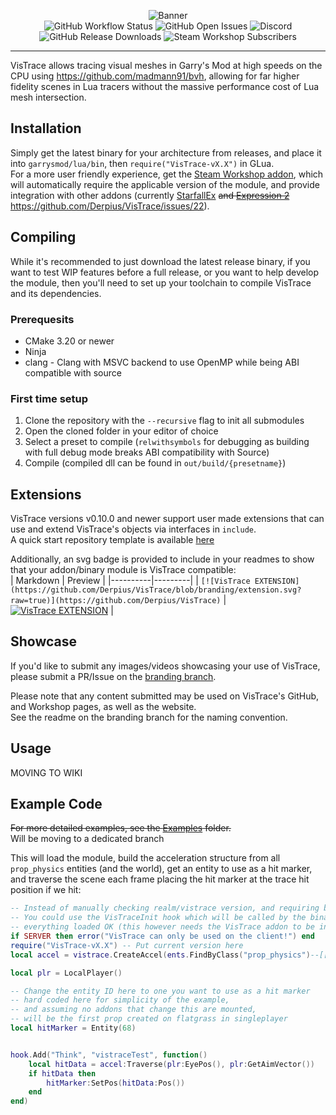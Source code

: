<p align="center">
	<a href="https://steamcommunity.com/sharedfiles/filedetails/?id=2531198548" style="text-decoration: none;">
		<img alt="Banner" src="https://github.com/Derpius/VisTrace/blob/branding/banner.png?raw=true" />
	</a><br>
	<a href="https://github.com/Derpius/VisTrace/actions/workflows/build.yml" style="text-decoration: none;">
		<img alt="GitHub Workflow Status" src="https://img.shields.io/github/workflow/status/Derpius/VisTrace/CI%20Build?logo=c%2B%2B&style=for-the-badge" />
	</a>
	<a href="https://github.com/Derpius/VisTrace/issues" style="text-decoration: none;">
		<img alt="GitHub Open Issues" src="https://img.shields.io/github/issues/Derpius/VisTrace?logo=github&style=for-the-badge" />
	</a>
	<a href="https://discord.gg/N4NxezCgFQ" style="text-decoration: none;">
		<img alt="Discord" src="https://img.shields.io/discord/1020968021289873418?color=%237289DA&label=Discord&logo=discord&logoColor=white&style=for-the-badge" />
	</a><br>
	<a href="https://github.com/Derpius/VisTrace/releases/latest" style="text-decoration: none;">
		<img alt="GitHub Release Downloads" src="https://img.shields.io/github/downloads/Derpius/VisTrace/total?logo=github&style=for-the-badge">
	</a>
	<a href="https://steamcommunity.com/sharedfiles/filedetails/?id=2531198548" style="text-decoration: none;">
		<img alt="Steam Workshop Subscribers" src="https://img.shields.io/steam/subscriptions/2531198548?label=SUBSCRIBERS&logo=steam&style=for-the-badge" />
	</a>
</p>

---

VisTrace allows tracing visual meshes in Garry's Mod at high speeds on the CPU using https://github.com/madmann91/bvh, allowing for far higher fidelity scenes in Lua tracers without the massive performance cost of Lua mesh intersection.  

## Installation
Simply get the latest binary for your architecture from releases, and place it into `garrysmod/lua/bin`, then `require("VisTrace-vX.X")` in GLua.  
For a more user friendly experience, get the [Steam Workshop addon](https://steamcommunity.com/sharedfiles/filedetails/?id=2531198548), which will automatically require the applicable version of the module, and provide integration with other addons (currently [StarfallEx](https://github.com/thegrb93/StarfallEx) ~~and [Expression 2](https://github.com/wiremod/wire)~~ https://github.com/Derpius/VisTrace/issues/22).  

## Compiling
While it's recommended to just download the latest release binary, if you want to test WIP features before a full release, or you want to help develop the module, then you'll need to set up your toolchain to compile VisTrace and its dependencies.  

### Prerequesits
* CMake 3.20 or newer
* Ninja
* clang - Clang with MSVC backend to use OpenMP while being ABI compatible with source

### First time setup
1. Clone the repository with the `--recursive` flag to init all submodules
2. Open the cloned folder in your editor of choice
3. Select a preset to compile (`relwithsymbols` for debugging as building with full debug mode breaks ABI compatibility with Source)
4. Compile (compiled dll can be found in `out/build/{presetname}`)

## Extensions
VisTrace versions v0.10.0 and newer support user made extensions that can use and extend VisTrace's objects via interfaces in `include`.  
A quick start repository template is available [here](https://github.com/Derpius/VisTraceExtension)

Additionally, an svg badge is provided to include in your readmes to show that your addon/binary module is VisTrace compatible:  
| Markdown | Preview |
|----------|---------|
| `[![VisTrace EXTENSION](https://github.com/Derpius/VisTrace/blob/branding/extension.svg?raw=true)](https://github.com/Derpius/VisTrace)` | [![VisTrace EXTENSION](https://github.com/Derpius/VisTrace/blob/branding/extension.svg?raw=true)](https://github.com/Derpius/VisTrace) |

## Showcase
If you'd like to submit any images/videos showcasing your use of VisTrace, please submit a PR/Issue on the [branding branch](https://github.com/Derpius/VisTrace/tree/branding).  

Please note that any content submitted may be used on VisTrace's GitHub, and Workshop pages, as well as the website.  
See the readme on the branding branch for the naming convention.  

## Usage
MOVING TO WIKI

## Example Code
~~For more detailed examples, see the [Examples](https://github.com/Derpius/VisTrace/tree/master/Examples) folder.~~  
Will be moving to a dedicated branch

This will load the module, build the acceleration structure from all `prop_physics` entities (and the world), get an entity to use as a hit marker, and traverse the scene each frame placing the hit marker at the trace hit position if we hit:
```lua
-- Instead of manually checking realm/vistrace version, and requiring by hand
-- You could use the VisTraceInit hook which will be called by the binary if
-- everything loaded OK (this however needs the VisTrace addon to be installed)
if SERVER then error("VisTrace can only be used on the client!") end
require("VisTrace-vX.X") -- Put current version here
local accel = vistrace.CreateAccel(ents.FindByClass("prop_physics")--[[, false]]) -- Pass false here to disable tracing world (useful if you just want to interact with entities)

local plr = LocalPlayer()

-- Change the entity ID here to one you want to use as a hit marker
-- hard coded here for simplicity of the example,
-- and assuming no addons that change this are mounted,
-- will be the first prop created on flatgrass in singleplayer
local hitMarker = Entity(68) 


hook.Add("Think", "vistraceTest", function()
	local hitData = accel:Traverse(plr:EyePos(), plr:GetAimVector())
	if hitData then
		hitMarker:SetPos(hitData:Pos())
	end
end)
```
